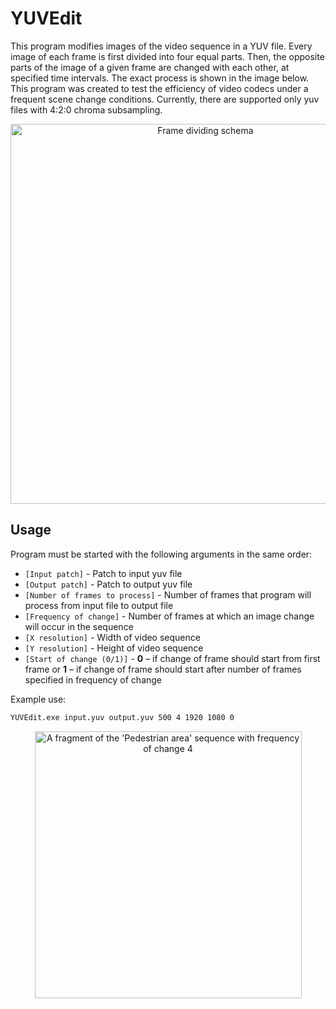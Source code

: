 # YUVEdit
This program modifies images of the video sequence in a YUV file. Every image of each frame is first divided into four equal parts. Then, the opposite parts of the image of a given frame are changed with each other, at specified time intervals. The exact process is shown in the image below. This program was created to test the efficiency of video codecs under a frequent scene change conditions. Currently, there are supported only yuv files with 4:2:0 chroma subsampling.

<p align="center">
<img align="center" alt="Frame dividing schema" src="https://dl.dropboxusercontent.com/s/m1b7sns1kd10bdo/1234%20-%204231%20400%2010.png" width="608">
</p>

## Usage

Program must be started with the following arguments in the same order:
- `[Input patch]` - Patch to input yuv file
- `[Output patch]` - Patch to output yuv file
- `[Number of frames to process]` - Number of frames that program will process from input file to output file
- `[Frequency of change]` - Number of frames at which an image change will occur in the sequence
- `[X resolution]` - Width of video sequence
- `[Y resolution]` - Height of video sequence
- `[Start of change (0/1)]` - **0** – if change of frame should start from first frame or **1** – if change of frame should start after number of frames specified in frequency of change


Example use:
```bash
YUVEdit.exe input.yuv output.yuv 500 4 1920 1080 0
```

<p align="center">
<img align="center" alt="A fragment of the 'Pedestrian area' sequence with frequency of change 4" src="https://dl.dropboxusercontent.com/s/gxuukqmccbcnw6i/240.gif" width="427">
</p>
